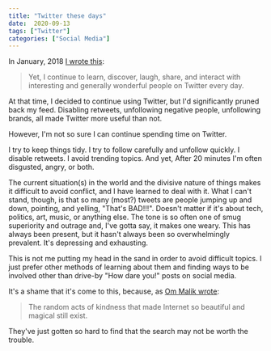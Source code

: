 ```yaml
---
title: "Twitter these days"
date:  2020-09-13
tags: ["Twitter"]
categories: ["Social Media"]
---
```


In January, 2018 [I wrote this](https://www.baty.net/2018/im-not-leaving-twitter-yet/):

> Yet, I continue to learn, discover, laugh, share, and interact with interesting and generally wonderful people on Twitter every day.

At that time, I decided to continue using Twitter, but I'd significantly pruned back my feed. Disabling retweets, unfollowing negative people, unfollowing brands, all made Twitter more useful than not.

However, I'm not so sure I can continue spending time on Twitter. 

I try to keep things tidy. I try to follow carefully and unfollow quickly. I disable retweets. I avoid trending topics. And yet, After 20 minutes I'm often disgusted, angry, or both.

The current situation(s) in the world and the divisive nature of things makes it difficult to avoid conflict, and I have learned to deal with it. What I can't stand, though, is that so many (most?) tweets are people jumping up and down, pointing, and yelling, "That's BAD!!!". Doesn't matter if it's about tech, politics, art, music, or anything else. The tone is so often one of smug superiority and outrage and, I've gotta say, it makes one weary. This has always been present, but it hasn't always been so overwhelmingly prevalent. It's depressing and exhausting.

This is not me putting my head in the sand in order to avoid difficult topics. I just prefer other methods of learning about them and finding ways to be involved other than drive-by "How dare you!" posts on social media.

It's a shame that it's come to this, because, as [Om Malik wrote](https://om.co/2018/01/03/the-internet-of-love/):

> The random acts of kindness that made Internet so beautiful and magical still exist.

They've just gotten so hard to find that the search may not be worth the trouble.





